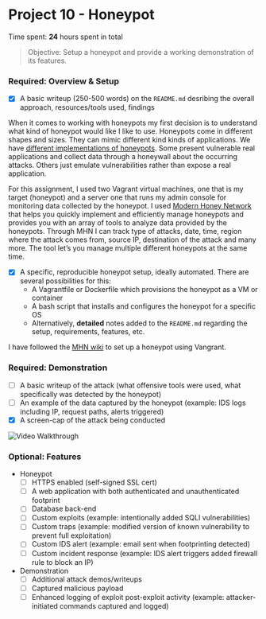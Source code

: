 # Project 10 - Honeypot

Time spent: **24** hours spent in total

> Objective: Setup a honeypot and provide a working demonstration of its features.

### Required: Overview & Setup

- [x] A basic writeup (250-500 words) on the `README.md` desribing the overall approach, resources/tools used, findings

When it comes to working with honeypots my first decision is to understand what kind of honeypot would like I like to use. Honeypots come in different shapes and sizes. They can mimic different kind kinds of applications. We have [different implementations of honeypots](https://www.symantec.com/connect/articles/guide-different-kinds-honeypots). Some present vulnerable real applications and collect data through a honeywall about the occurring attacks. Others just emulate vulnerabilities rather than expose a real application. 

For this assignment, I used two Vagrant virtual machines, one that is my target (honeypot) and a server one that runs my admin console for monitoring data collected by the honeypot. I used [Modern Honey Network](http://threatstream.github.io/mhn/) that helps you quickly implement and efficiently manage honeypots and provides you with an array of tools to analyze data provided by the honeypots. Through MHN I can track type of attacks, date, time, region where the attack comes from, source IP, destination of the attack and many more. The tool let’s you manage multiple different honeypots at the same time. 


- [x] A specific, reproducible honeypot setup, ideally automated. There are several possibilities for this:
	- A Vagrantfile or Dockerfile which provisions the honeypot as a VM or container
	- A bash script that installs and configures the honeypot for a specific OS
	- Alternatively, **detailed** notes added to the `README.md` regarding the setup, requirements, features, etc.
	
I have followed the [MHN wiki](https://github.com/threatstream/mhn/wiki/Getting-up-and-running-using-Vagrant) to set up a honeypot using Vangrant.

### Required: Demonstration

- [ ] A basic writeup of the attack (what offensive tools were used, what specifically was detected by the honeypot)
- [ ] An example of the data captured by the honeypot (example: IDS logs including IP, request paths, alerts triggered)
- [x] A screen-cap of the attack being conducted

<img src='Project8Demo2.gif' title='Video Walkthrough' width='' alt='Video Walkthrough' />
    
### Optional: Features
- Honeypot
	- [ ] HTTPS enabled (self-signed SSL cert)
	- [ ] A web application with both authenticated and unauthenticated footprint
	- [ ] Database back-end
	- [ ] Custom exploits (example: intentionally added SQLI vulnerabilities)
	- [ ] Custom traps (example: modified version of known vulnerability to prevent full exploitation)
	- [ ] Custom IDS alert (example: email sent when footprinting detected)
	- [ ] Custom incident response (example: IDS alert triggers added firewall rule to block an IP)
- Demonstration
	- [ ] Additional attack demos/writeups
	- [ ] Captured malicious payload
	- [ ] Enhanced logging of exploit post-exploit activity (example: attacker-initiated commands captured and logged)
